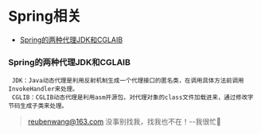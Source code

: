 # Spring相关

 - [Spring的两种代理JDK和CGLAIB](#Spring的两种代理JDK和CGLAIB)
 
 
 ### Spring的两种代理JDK和CGLAIB
     JDK：Java动态代理是利用反射机制生成一个代理接口的匿名类，在调用具体方法前调用InvokeHandler来处理。
     CGLIB：CGLIB动态代理是利用asm开源包，对代理对象的class文件加载进来，通过修改字节码生成子类来处理。         
     


> reubenwang@163.com
> 没事别找我，找我也不在！--我很忙🦆